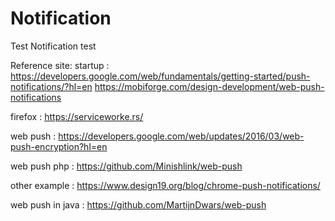# Notification
Test Notification
test

Reference site:
startup : https://developers.google.com/web/fundamentals/getting-started/push-notifications/?hl=en
          https://mobiforge.com/design-development/web-push-notifications

firefox : https://serviceworke.rs/

web push : https://developers.google.com/web/updates/2016/03/web-push-encryption?hl=en

web push php : https://github.com/Minishlink/web-push

other example : https://www.design19.org/blog/chrome-push-notifications/

web push in java : https://github.com/MartijnDwars/web-push




